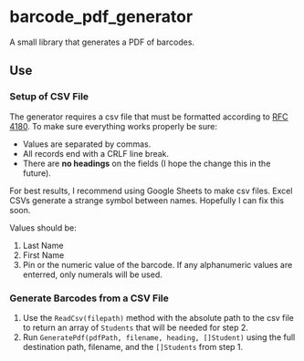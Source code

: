 # barcode_pdf_generator
A small library that generates a PDF of barcodes. 

## Use

### Setup of CSV File
The generator requires a csv file that must be formatted according to [RFC 4180](https://tools.ietf.org/html/rfc4180). To make sure everything works properly be sure:
	
* Values are separated by commas. 
* All records end with a CRLF line break. 
* There are **no headings** on the fields (I hope the change this in the future).

For best results, I recommend using Google Sheets to make csv files. Excel CSVs generate a strange symbol between names. Hopefully I can fix this soon. 

Values should be:

1. Last Name
2. First Name
3. Pin or the numeric value of the barcode. If any alphanumeric values are enterred, only numerals will be used.

### Generate Barcodes from a CSV File

1. Use the `ReadCsv(filepath)` method with the absolute path to the csv file to return an array of `Students` that will be needed for step 2.
2. Run `GeneratePdf(pdfPath, filename, heading, []Student)` using the full destination path, filename, and the `[]Students` from step 1.

 
